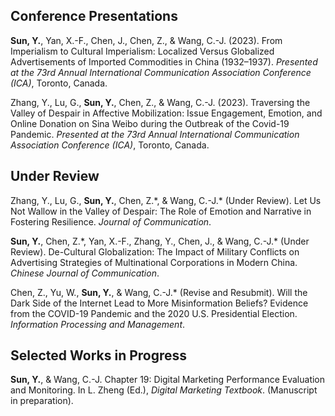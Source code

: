 ## Conference Presentations

**Sun, Y.**, Yan, X.-F., Chen, J., Chen, Z., & Wang, C.-J. (2023). From Imperialism to Cultural Imperialism: Localized Versus Globalized Advertisements of Imported Commodities in China (1932–1937). _Presented at the 73rd Annual International Communication Association Conference (ICA)_, Toronto, Canada.

Zhang, Y., Lu, G., **Sun, Y.**, Chen, Z., & Wang, C.-J. (2023). Traversing the Valley of Despair in Affective Mobilization: Issue Engagement, Emotion, and Online Donation on Sina Weibo during the Outbreak of the Covid-19 Pandemic. _Presented at the 73rd Annual International Communication Association Conference (ICA)_, Toronto, Canada.

## Under Review

Zhang, Y., Lu, G., **Sun, Y.**, Chen, Z.\*, & Wang, C.-J.* (Under Review). Let Us Not Wallow in the Valley of Despair: The Role of Emotion and Narrative in Fostering Resilience. _Journal of Communication_.

**Sun, Y.**, Chen, Z.\*, Yan, X.-F., Zhang, Y., Chen, J., & Wang, C.-J.* (Under Review). De-Cultural Globalization: The Impact of Military Conflicts on Advertising Strategies of Multinational Corporations in Modern China. _Chinese Journal of Communication_.

Chen, Z., Yu, W., **Sun, Y.**, & Wang, C.-J.* (Revise and Resubmit). Will the Dark Side of the Internet Lead to More Misinformation Beliefs? Evidence from the COVID-19 Pandemic and the 2020 U.S. Presidential Election. _Information Processing and Management_.

## Selected Works in Progress

**Sun, Y.**, & Wang, C.-J. Chapter 19: Digital Marketing Performance Evaluation and Monitoring. In L. Zheng (Ed.), _Digital Marketing Textbook_. (Manuscript in preparation).
